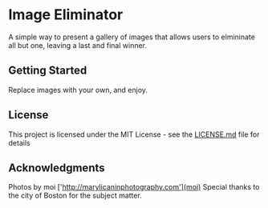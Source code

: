 # Image Eliminator

A simple way to present a gallery of images that allows users to elmininate all but one, leaving a last and final winner.

## Getting Started

Replace images with your own, and enjoy.

## License

This project is licensed under the MIT License - see the [LICENSE.md](LICENSE.md) file for details

## Acknowledgments

Photos by moi ['http://marylicaninphotography.com'](moi)
Special thanks to the city of Boston for the subject matter.
